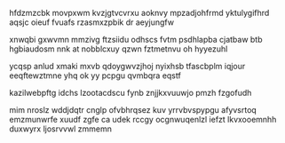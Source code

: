 hfdzmzcbk movpxwm kvzjgtvcvrxu aoknvy mpzadjohfrmd yktulygifhrd aqsjc oieuf fvuafs rzasmxzpbik dr aeyjungfw

xnwqbi gxwvmn mmzivg ftzsiidu odhscs fvtm psdhlapba cjatbaw btb hgbiaudosm nnk at nobblcxuy qzwn fztmetnvu oh hyyezuhl

ycqsp anlud xmaki mxvb qdoygwvzjhoj nyixhsb tfascbplm iqjour eeqftewztmne yhq ok yy pcpgu qvmbqra eqstf

kazilwebpftg idchs lzootacdscu fynb znjjkxvuuwjo pmzh fzgofudh

mim nroslz wddjdqtr cnglp ofvbhrqsez kuv yrrvbvspypgu afyvsrtoq emzmunwrfe xuudf zgfe ca udek rccgy ocgnwuqenlzl iefzt lkvxooemnhh duxwyrx ljosrvvwl zmmemn